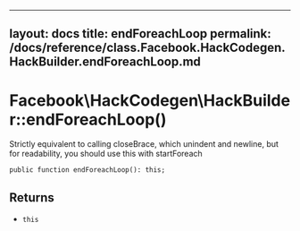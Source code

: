 
***

layout: docs
title: endForeachLoop
permalink: /docs/reference/class.Facebook.HackCodegen.HackBuilder.endForeachLoop.md
---







# Facebook\\HackCodegen\\HackBuilder::endForeachLoop()




Strictly equivalent to calling closeBrace, which unindent and newline,
but for readability, you should use this with startForeach




``` Hack
public function endForeachLoop(): this;
```




## Returns




* ` this `